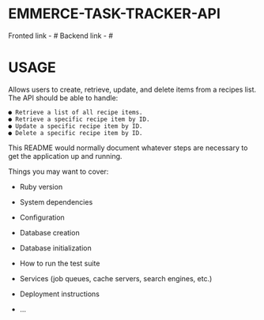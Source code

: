 # EMMERCE-TASK-TRACKER-API
Fronted link - # Backend link - #

# USAGE
Allows users to create, retrieve, update, and delete items from a recipes list. The API should be able to handle:

    ● Retrieve a list of all recipe items.
    ● Retrieve a specific recipe item by ID.
    ● Update a specific recipe item by ID.
    ● Delete a specific recipe item by ID.


This README would normally document whatever steps are necessary to get the
application up and running.

Things you may want to cover:

* Ruby version

* System dependencies

* Configuration

* Database creation

* Database initialization

* How to run the test suite

* Services (job queues, cache servers, search engines, etc.)

* Deployment instructions

* ...
